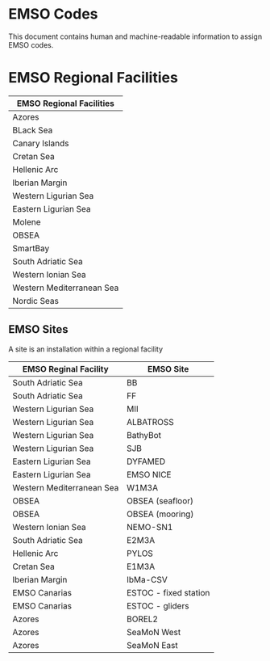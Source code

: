 # EMSO Codes #

This document contains human and machine-readable information to assign EMSO codes.

# EMSO Regional Facilities #
 | EMSO Regional Facilities  |  
 |---------------------------|
 | Azores                    | 
 | BLack Sea                 | 
 | Canary Islands            | 
 | Cretan Sea                | 
 | Hellenic Arc              | 
 | Iberian Margin            | 
 | Western Ligurian Sea      | 
 | Eastern Ligurian Sea      |
 | Molene                    | 
 | OBSEA                     | 
 | SmartBay                  | 
 | South Adriatic Sea        | 
 | Western Ionian Sea        | 
 | Western Mediterranean Sea |
 | Nordic Seas               |


## EMSO Sites ##
A site is an installation within a regional facility 

| EMSO Reginal Facility     | EMSO Site             |
|---------------------------|-----------------------|
| South Adriatic Sea        | BB                    |
| South Adriatic Sea        | FF                    |
| Western Ligurian Sea      | MII                   |
| Western Ligurian Sea      | ALBATROSS             |
| Western Ligurian Sea      | BathyBot              |
| Western Ligurian Sea      | SJB                   |
| Eastern Ligurian Sea      | DYFAMED               |
| Eastern Ligurian Sea      | EMSO NICE             |
| Western Mediterranean Sea | W1M3A                 |
| OBSEA                     | OBSEA (seafloor)      |
| OBSEA                     | OBSEA (mooring)       |
| Western Ionian Sea        | NEMO-SN1              |
| South Adriatic Sea        | E2M3A                 |
| Hellenic Arc              | PYLOS                 |
| Cretan Sea                | E1M3A                 |
| Iberian Margin            | IbMa-CSV              |
| EMSO Canarias             | ESTOC - fixed station |
| EMSO Canarias             | ESTOC - gliders       |
| Azores                    | BOREL2                |
| Azores                    | SeaMoN West           |
| Azores                    | SeaMoN East           |
